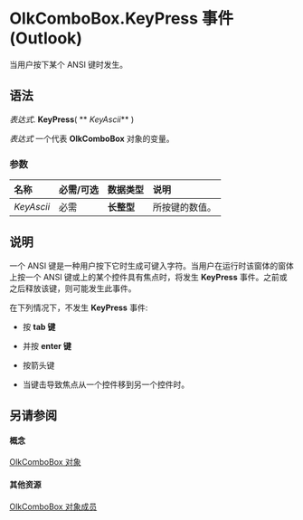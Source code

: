 
# OlkComboBox.KeyPress 事件 (Outlook)

当用户按下某个 ANSI 键时发生。


## 语法

 _表达式_. **KeyPress**( ** _KeyAscii_** )

 _表达式_ 一个代表 **OlkComboBox** 对象的变量。


### 参数



|**名称**|**必需/可选**|**数据类型**|**说明**|
|:-----|:-----|:-----|:-----|
| _KeyAscii_|必需|**长整型**|所按键的数值。|

## 说明

一个 ANSI 键是一种用户按下它时生成可键入字符。当用户在运行时该窗体的窗体上按一个 ANSI 键或上的某个控件具有焦点时，将发生 **KeyPress** 事件。之前或之后释放该键，则可能发生此事件。

在下列情况下，不发生 **KeyPress** 事件:


- 按 **tab 键**
    
- 并按 **enter 键**
    
- 按箭头键
    
- 当键击导致焦点从一个控件移到另一个控件时。
    



## 另请参阅


#### 概念


[OlkComboBox 对象](8d5e2f25-2962-af28-2523-b7b82473ea0a.md)
#### 其他资源


[OlkComboBox 对象成员](618de9e2-f5b9-40d9-239e-95aeb9dce092.md)